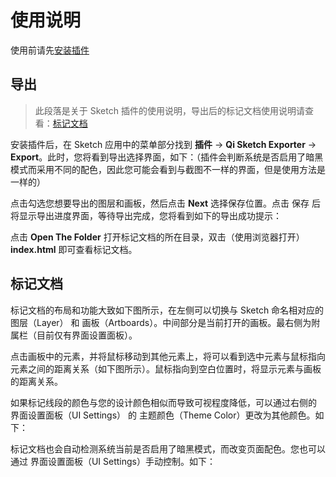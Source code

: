 # 使用说明

使用前请先[安装插件](./README.md#安装)

## 导出

> 此段落是关于 Sketch 插件的使用说明，导出后的标记文档使用说明请查看：[标记文档](#标记文档)

安装插件后，在 Sketch 应用中的菜单部分找到 **插件** -> **Qi Sketch Exporter** -> **Export**。此时，您将看到导出选择界面，如下：（插件会判断系统是否启用了暗黑模式而采用不同的配色，因此您可能会看到与截图不一样的界面，但是使用方法是一样的）

<ImageZoom :src="`${URL_PREFIX}/assets/usage-plugin-1.png`" :border="true" width="300" />

点击勾选您想要导出的图层和画板，然后点击 **Next** 选择保存位置。点击 保存 后将显示导出进度界面，等待导出完成，您将看到如下的导出成功提示：

<ImageZoom :src="`${URL_PREFIX}/assets/usage-plugin-2.png`" :border="true" width="300" />

点击 **Open The Folder** 打开标记文档的所在目录，双击（使用浏览器打开）**index.html** 即可查看标记文档。

## 标记文档

标记文档的布局和功能大致如下图所示，在左侧可以切换与 Sketch 命名相对应的 图层（Layer） 和 画板（Artboards）。中间部分是当前打开的画板。最右侧为附属栏（目前仅有界面设置面板）。

<ImageZoom :src="`${URL_PREFIX}/assets/usage-mark-1.png`" :border="true" />

点击画板中的元素，并将鼠标移动到其他元素上，将可以看到选中元素与鼠标指向元素之间的距离关系（如下图所示）。鼠标指向到空白位置时，将显示元素与画板的距离关系。

<ImageZoom :src="`${URL_PREFIX}/assets/usage-mark-2.png`" :border="true" />

如果标记线段的颜色与您的设计颜色相似而导致可视程度降低，可以通过右侧的 界面设置面板（UI Settings） 的 主题颜色（Theme Color）更改为其他颜色。如下：

<ImageZoom :src="`${URL_PREFIX}/assets/usage-mark-3.png`" :border="true" />

标记文档也会自动检测系统当前是否启用了暗黑模式，而改变页面配色。您也可以通过 界面设置面板（UI Settings）手动控制。如下：

<ImageZoom :src="`${URL_PREFIX}/assets/usage-mark-4.png`" :border="true" />
